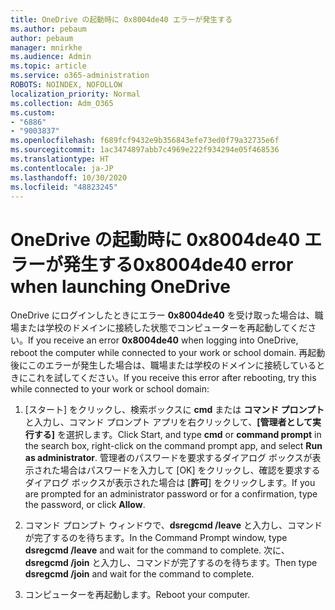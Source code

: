 ```yaml
---
title: OneDrive の起動時に 0x8004de40 エラーが発生する
ms.author: pebaum
author: pebaum
manager: mnirkhe
ms.audience: Admin
ms.topic: article
ms.service: o365-administration
ROBOTS: NOINDEX, NOFOLLOW
localization_priority: Normal
ms.collection: Adm_O365
ms.custom:
- "6886"
- "9003837"
ms.openlocfilehash: f689fcf9432e9b356843efe73ed0f79a32735e6f
ms.sourcegitcommit: 1ac3474897abb7c4969e222f934294e05f468536
ms.translationtype: HT
ms.contentlocale: ja-JP
ms.lasthandoff: 10/30/2020
ms.locfileid: "48823245"
---
```

# <a name="0x8004de40-error-when-launching-onedrive"></a><span data-ttu-id="62161-102">OneDrive の起動時に 0x8004de40 エラーが発生する</span><span class="sxs-lookup"><span data-stu-id="62161-102">0x8004de40 error when launching OneDrive</span></span>

<span data-ttu-id="62161-103">OneDrive にログインしたときにエラー **0x8004de40** を受け取った場合は、職場または学校のドメインに接続した状態でコンピューターを再起動してください。</span><span class="sxs-lookup"><span data-stu-id="62161-103">If you receive an error **0x8004de40** when  logging into OneDrive, reboot the computer while connected to your work or school domain.</span></span> <span data-ttu-id="62161-104">再起動後にこのエラーが発生した場合は、職場または学校のドメインに接続しているときにこれを試してください。</span><span class="sxs-lookup"><span data-stu-id="62161-104">If you receive this error after rebooting, try this while connected to your work or school domain:</span></span>

1. <span data-ttu-id="62161-105">[スタート] をクリックし、検索ボックスに **cmd** または **コマンド プロンプト** と入力し、コマンド プロンプト アプリを右クリックして、**[管理者として実行する]** を選択します。</span><span class="sxs-lookup"><span data-stu-id="62161-105">Click Start, and type **cmd** or **command prompt**  in the search  box, right-click on the command prompt app, and select  **Run as administrator**.</span></span> <span data-ttu-id="62161-106">管理者のパスワードを要求するダイアログ ボックスが表示された場合はパスワードを入力して [OK] をクリックし、確認を要求するダイアログ ボックスが表示された場合は [**許可**] をクリックします。</span><span class="sxs-lookup"><span data-stu-id="62161-106">If you are prompted for an administrator password or for a confirmation, type the password, or click **Allow**.</span></span>  

2. <span data-ttu-id="62161-107">コマンド プロンプト ウィンドウで、**dsregcmd /leave** と入力し、コマンドが完了するのを待ちます。</span><span class="sxs-lookup"><span data-stu-id="62161-107">In the Command Prompt window, type **dsregcmd /leave**  and wait for the command to complete.</span></span> <span data-ttu-id="62161-108">次に、**dsregcmd /join** と入力し、コマンドが完了するのを待ちます。</span><span class="sxs-lookup"><span data-stu-id="62161-108">Then type **dsregcmd /join** and wait for the command to complete.</span></span>
3. <span data-ttu-id="62161-109">コンピューターを再起動します。</span><span class="sxs-lookup"><span data-stu-id="62161-109">Reboot your computer.</span></span>
